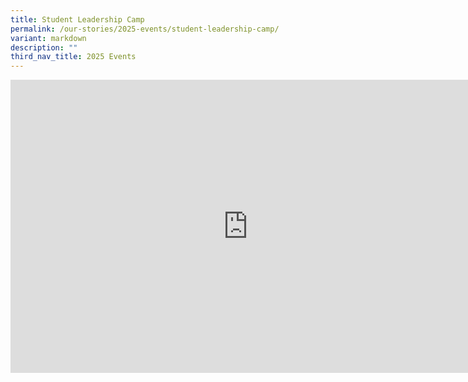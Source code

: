 ```yaml
---
title: Student Leadership Camp
permalink: /our-stories/2025-events/student-leadership-camp/
variant: markdown
description: ""
third_nav_title: 2025 Events
---
```

<iframe allowfullscreen="true" height="469" width="760" frameborder="0" src="https://docs.google.com/presentation/d/e/2PACX-1vQKIH99K090_c7x2ukYhlzVFl58J-RVoYqyvgsQT2YGATQwJh24CxhZmC4nc9-l4NqPrvvHKucr3OSp/embed?start=true&amp;loop=true&amp;delayms=3000"></iframe>
